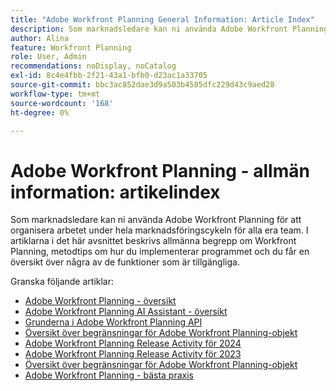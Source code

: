 ```yaml
---
title: "Adobe Workfront Planning General Information: Article Index"
description: Som marknadsledare kan ni använda Adobe Workfront Planning för att organisera arbetet under hela marknadsföringscykeln för alla era team. I artiklarna i det här avsnittet beskrivs allmänna begrepp om Workfront Planning, metodtips om hur du implementerar programmet och du får en översikt över några av de funktioner som är tillgängliga.
author: Alina
feature: Workfront Planning
role: User, Admin
recommendations: noDisplay, noCatalog
exl-id: 8c4e4fbb-2f21-43a1-bfb0-d23ac1a33705
source-git-commit: bbc3ac852dae3d9a503b4585dfc229d43c9aed28
workflow-type: tm+mt
source-wordcount: '168'
ht-degree: 0%

---
```




# Adobe Workfront Planning - allmän information: artikelindex

Som marknadsledare kan ni använda Adobe Workfront Planning för att organisera arbetet under hela marknadsföringscykeln för alla era team. I artiklarna i det här avsnittet beskrivs allmänna begrepp om Workfront Planning, metodtips om hur du implementerar programmet och du får en översikt över några av de funktioner som är tillgängliga.

Granska följande artiklar:

* [Adobe Workfront Planning - översikt](/help/quicksilver/planning/general/planning-overview.md)
* [Adobe Workfront Planning AI Assistant - översikt](/help/quicksilver/planning/general/planning-ai-assistant-overview.md)
* [Grunderna i Adobe Workfront Planning API](/help/quicksilver/planning/general/planning-api-basics.md)
* [Översikt över begränsningar för Adobe Workfront Planning-objekt](/help/quicksilver/planning/general/limitations-overview.md)
* [Adobe Workfront Planning Release Activity för 2024](/help/quicksilver/planning/general/release-activity.md)
* [Adobe Workfront Planning Release Activity för 2023](/help/quicksilver/planning/general/release-activity-archives-2023.md)
* [Översikt över begränsningar för Adobe Workfront Planning-objekt](/help/quicksilver/planning/general/limitations-overview.md)
* [Adobe Workfront Planning - bästa praxis](/help/quicksilver/planning/general/planning-best-practices.md)



